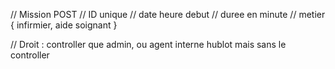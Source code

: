 // Mission POST
// ID unique
// date heure debut
// duree en minute
// metier { infirmier, aide soignant }

// Droit : controller que admin, ou agent interne hublot mais sans le controller